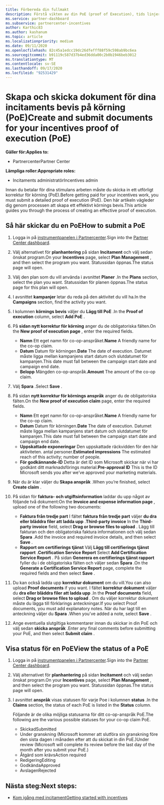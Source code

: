 ```yaml
---
title: Förbereda din fullmakt
description: Förstå vikten av din PoE (proof of Execution), tids linjer, Visa status och sändnings rikt linjer.
ms.service: partner-dashboard
ms.subservice: partnercenter-incentives
author: Karthic83
ms.author: kashanum
ms.topic: article
ms.localizationpriority: medium
ms.date: 09/11/2020
ms.openlocfilehash: 82c45a1edcc19dc26dfefff88f59c598ab9bc6ea
ms.sourcegitcommit: b91119c587d37b4ed36dda00c2b0b1946beb3012
ms.translationtype: MT
ms.contentlocale: sv-SE
ms.lasthandoff: 09/17/2020
ms.locfileid: "92531429"
---
```

# <a name="create-and-submit-documents-for-your-incentives-proof-of-execution-poe"></a><span data-ttu-id="5ead6-103">Skapa och skicka dokument för dina incitaments bevis på körning (PoE)</span><span class="sxs-lookup"><span data-stu-id="5ead6-103">Create and submit documents for your incentives proof of execution (PoE)</span></span>

<span data-ttu-id="5ead6-104">**Gäller för:**</span><span class="sxs-lookup"><span data-stu-id="5ead6-104">**Applies to:**</span></span>

- <span data-ttu-id="5ead6-105">Partnercenter</span><span class="sxs-lookup"><span data-stu-id="5ead6-105">Partner Center</span></span>

<span data-ttu-id="5ead6-106">**Lämpliga roller:**</span><span class="sxs-lookup"><span data-stu-id="5ead6-106">**Appropriate roles:**</span></span>

- <span data-ttu-id="5ead6-107">Incitaments administratör</span><span class="sxs-lookup"><span data-stu-id="5ead6-107">Incentives admin</span></span>

<span data-ttu-id="5ead6-108">Innan du betalar för dina stimulans arbeten måste du skicka in ett utförligt korrektur för körning (PoE).</span><span class="sxs-lookup"><span data-stu-id="5ead6-108">Before getting paid for your incentives work, you must submit a detailed proof of execution (PoE).</span></span> <span data-ttu-id="5ead6-109">Den här artikeln vägleder dig genom processen att skapa ett effektivt körnings bevis.</span><span class="sxs-lookup"><span data-stu-id="5ead6-109">This article guides you through the process of creating an effective proof of execution.</span></span>

## <a name="how-to-submit-a-poe"></a><span data-ttu-id="5ead6-110">Så här skickar du en PoE</span><span class="sxs-lookup"><span data-stu-id="5ead6-110">How to submit a PoE</span></span>

1. <span data-ttu-id="5ead6-111">Logga in på [instrumentpanelen i Partnercenter](https://partner.microsoft.com/dashboard/).</span><span class="sxs-lookup"><span data-stu-id="5ead6-111">Sign into the [Partner Center dashboard](https://partner.microsoft.com/dashboard/).</span></span>

2. <span data-ttu-id="5ead6-112">Välj alternativet för **planhantering** på sidan **Incitament** och välj sedan önskat program.</span><span class="sxs-lookup"><span data-stu-id="5ead6-112">On your **Incentives** page, select **Plan Management** , and then select the program you want.</span></span> <span data-ttu-id="5ead6-113">Statussidan öppnas.</span><span class="sxs-lookup"><span data-stu-id="5ead6-113">The status page will open.</span></span>

3. <span data-ttu-id="5ead6-114">Välj den plan som du vill använda i avsnittet **Planer** .</span><span class="sxs-lookup"><span data-stu-id="5ead6-114">In the **Plans** section, select the plan you want.</span></span> <span data-ttu-id="5ead6-115">Statussidan för planen öppnas.</span><span class="sxs-lookup"><span data-stu-id="5ead6-115">The status page for this plan will open.</span></span>

4. <span data-ttu-id="5ead6-116">I avsnittet **kampanjer** letar du reda på den aktivitet du vill ha.</span><span class="sxs-lookup"><span data-stu-id="5ead6-116">In the **Campaigns** section, find the activity you want.</span></span>

5. <span data-ttu-id="5ead6-117">I kolumnen **körnings bevis** väljer du **Lägg till PoE** .</span><span class="sxs-lookup"><span data-stu-id="5ead6-117">In the **Proof of execution** column, select **Add PoE** .</span></span>

6. <span data-ttu-id="5ead6-118">På **sidan nytt korrektur för körning** anger du de obligatoriska fälten.</span><span class="sxs-lookup"><span data-stu-id="5ead6-118">On the **New proof of execution page** , enter the required fields.</span></span>

   - <span data-ttu-id="5ead6-119">**Namn**  Ett eget namn för co-op-anspråket.</span><span class="sxs-lookup"><span data-stu-id="5ead6-119">**Name**  A friendly name for the co-op claim.</span></span>
   - <span data-ttu-id="5ead6-120">**Datum**  Datum för körningen.</span><span class="sxs-lookup"><span data-stu-id="5ead6-120">**Date**  The date of execution.</span></span> <span data-ttu-id="5ead6-121">Datumet måste ligga mellan kampanjens start datum och slutdatumet för kampanjen.</span><span class="sxs-lookup"><span data-stu-id="5ead6-121">This date must fall between the campaign start date and campaign end date.</span></span>
   - <span data-ttu-id="5ead6-122">**Belopp**  Mängden co-op-anspråk.</span><span class="sxs-lookup"><span data-stu-id="5ead6-122">**Amount**  The amount of the co-op claim.</span></span>

7. <span data-ttu-id="5ead6-123">Välj **Spara** .</span><span class="sxs-lookup"><span data-stu-id="5ead6-123">Select **Save** .</span></span>

8. <span data-ttu-id="5ead6-124">På sidan **nytt korrektur för körnings anspråk** anger du de obligatoriska fälten.</span><span class="sxs-lookup"><span data-stu-id="5ead6-124">On the **New proof of execution claim** page, enter the required fields.</span></span>

   - <span data-ttu-id="5ead6-125">**Namn**  Ett eget namn för co-op-anspråket.</span><span class="sxs-lookup"><span data-stu-id="5ead6-125">**Name**  A friendly name for the co-op claim.</span></span>
   - <span data-ttu-id="5ead6-126">**Datum**  Datum för körningen.</span><span class="sxs-lookup"><span data-stu-id="5ead6-126">**Date**  The date of execution.</span></span> <span data-ttu-id="5ead6-127">Datumet måste ligga mellan kampanjens start datum och slutdatumet för kampanjen.</span><span class="sxs-lookup"><span data-stu-id="5ead6-127">This date must fall between the campaign start date and campaign end date.</span></span>
   - <span data-ttu-id="5ead6-128">**Uppskattade exponeringar**   Den uppskattade räckvidden för den här aktiviteten. antal personer.</span><span class="sxs-lookup"><span data-stu-id="5ead6-128">**Estimated impressions**   The estimated reach of this activity; number of people.</span></span>
   - <span data-ttu-id="5ead6-129">**För godkännande-ID**   Detta är det ID som Microsoft skickar när vi har godkänt ditt marknadsförings material.</span><span class="sxs-lookup"><span data-stu-id="5ead6-129">**Pre-approval ID**   This is the ID Microsoft sends you after we’ve approved your marketing materials.</span></span>

9. <span data-ttu-id="5ead6-130">När du är klar väljer du **Skapa anspråk** .</span><span class="sxs-lookup"><span data-stu-id="5ead6-130">When you’re finished, select **Create claim** .</span></span>

10. <span data-ttu-id="5ead6-131">På sidan för **faktura- och utgiftsinformation** laddar du upp något av följande två dokument:</span><span class="sxs-lookup"><span data-stu-id="5ead6-131">On the **Invoice and expense information page** , upload one of the following two documents:</span></span>
    - <span data-ttu-id="5ead6-132">**Faktura från tredje part**  I fältet **faktura från tredje part** väljer **du dra eller bläddra filer att ladda upp** .</span><span class="sxs-lookup"><span data-stu-id="5ead6-132">**Third-party invoice**  In the **Third-party invoice** field, select **Drag or browse files to upload** .</span></span> <span data-ttu-id="5ead6-133">Lägg till fakturan och den obligatoriska faktura informationen och välj sedan **Spara** .</span><span class="sxs-lookup"><span data-stu-id="5ead6-133">Add the invoice and required invoice details, and then select **Save** .</span></span>
    - <span data-ttu-id="5ead6-134">**Rapport om certifierings tjänst**  Välj **Lägg till certifierings tjänst rapport** .</span><span class="sxs-lookup"><span data-stu-id="5ead6-134">**Certification Service Report**  Select **Add Certification Service Report** .</span></span> <span data-ttu-id="5ead6-135">På sidan **Generera en certifierings tjänst rapport** fyller du i de obligatoriska fälten och väljer sedan **Spara** .</span><span class="sxs-lookup"><span data-stu-id="5ead6-135">On the **Generate a Certification Service Report** page, complete the required fields and then select **Save** .</span></span>

11. <span data-ttu-id="5ead6-136">Du kan också ladda upp **korrektur dokument** om du vill.</span><span class="sxs-lookup"><span data-stu-id="5ead6-136">You can also upload **Proof documents** if you want.</span></span> <span data-ttu-id="5ead6-137">I fältet **korrektur dokument** väljer du **dra eller bläddra filer att ladda upp** .</span><span class="sxs-lookup"><span data-stu-id="5ead6-137">In the **Proof documents** field, select **Drag or browse files to upload** .</span></span> <span data-ttu-id="5ead6-138">Om du väljer korrektur dokument måste du lägga till förklarings anteckningar.</span><span class="sxs-lookup"><span data-stu-id="5ead6-138">If you select Proof documents, you must add explanatory notes.</span></span> <span data-ttu-id="5ead6-139">När du har lagt till en anteckning väljer du **Spara** .</span><span class="sxs-lookup"><span data-stu-id="5ead6-139">When you’ve added a note, select **Save** .</span></span>

12. <span data-ttu-id="5ead6-140">Ange eventuella slutgiltiga kommentarer innan du skickar in din PoE och välj sedan **skicka anspråk** .</span><span class="sxs-lookup"><span data-stu-id="5ead6-140">Enter any final comments before submitting your PoE, and then select **Submit claim** .</span></span>

## <a name="view-the-status-of-a-poe"></a><span data-ttu-id="5ead6-141">Visa status för en PoE</span><span class="sxs-lookup"><span data-stu-id="5ead6-141">View the status of a PoE</span></span>

1. <span data-ttu-id="5ead6-142">Logga in på [instrumentpanelen i Partnercenter](https://partner.microsoft.com/dashboard/).</span><span class="sxs-lookup"><span data-stu-id="5ead6-142">Sign into the [Partner Center dashboard](https://partner.microsoft.com/dashboard/).</span></span>

2. <span data-ttu-id="5ead6-143">Välj alternativet för **planhantering** på sidan **Incitament** och välj sedan önskat program.</span><span class="sxs-lookup"><span data-stu-id="5ead6-143">On your **Incentives** page, select **Plan Management** , and then select the program you want.</span></span> <span data-ttu-id="5ead6-144">Statussidan öppnas.</span><span class="sxs-lookup"><span data-stu-id="5ead6-144">The status page will open.</span></span>

3. <span data-ttu-id="5ead6-145">I avsnittet **anspråk** visas statusen för varje Poe i kolumnen **status** .</span><span class="sxs-lookup"><span data-stu-id="5ead6-145">In the **Claims** section, the status of each PoE is listed in the **Status** column.</span></span>

   <span data-ttu-id="5ead6-146">Följande är de olika möjliga statusarna för ditt co-op-anspråk PoE.</span><span class="sxs-lookup"><span data-stu-id="5ead6-146">The following are the various possible statuses for your co-op claim PoE.</span></span>

   - <span data-ttu-id="5ead6-147">Skickad</span><span class="sxs-lookup"><span data-stu-id="5ead6-147">Submitted</span></span>
   - <span data-ttu-id="5ead6-148">Under granskning (Microsoft kommer att slutföra sin granskning före den sista dagen i månaden efter att du skickat in din PoE.)</span><span class="sxs-lookup"><span data-stu-id="5ead6-148">Under review (Microsoft will complete its review before the last day of the month after you submit your PoE.)</span></span>
   - <span data-ttu-id="5ead6-149">Åtgärd som krävs</span><span class="sxs-lookup"><span data-stu-id="5ead6-149">Action required</span></span>
   - <span data-ttu-id="5ead6-150">Redigering</span><span class="sxs-lookup"><span data-stu-id="5ead6-150">Editing</span></span>
   - <span data-ttu-id="5ead6-151">Godkända</span><span class="sxs-lookup"><span data-stu-id="5ead6-151">Approved</span></span>
   - <span data-ttu-id="5ead6-152">Avslagen</span><span class="sxs-lookup"><span data-stu-id="5ead6-152">Rejected</span></span>

## <a name="next-steps"></a><span data-ttu-id="5ead6-153">Nästa steg:</span><span class="sxs-lookup"><span data-stu-id="5ead6-153">Next steps:</span></span>

- [<span data-ttu-id="5ead6-154">Kom igång med incitament</span><span class="sxs-lookup"><span data-stu-id="5ead6-154">Getting started with incentives</span></span>](incentives-get-started-intro.md)
